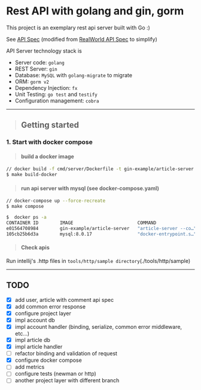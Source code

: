 # Rest API with golang and gin, gorm  
This project is an exemplary rest api server built with Go :)  

See [API Spec](./api.md) (modified from [RealWorld API Spec](https://github.com/gothinkster/realworld/tree/master/api) to simplify)  

API Server technology stack is  

- Server code: `golang`
- REST Server: `gin`
- Database: `MySQL` with `golang-migrate` to migrate  
- ORM: `gorm v2`  
- Dependency Injection: `fx`  
- Unit Testing: `go test` and `testify`
- Configuration management: `cobra`

---  

> ## Getting started  

### 1. Start with docker compose  

> ####  build a docker image  

```bash
// docker build -f cmd/server/Dockerfile -t gin-example/article-server .
$ make build-docker
``` 

> #### run api server with mysql (see docker-compose.yaml)  

```bash
// docker-compose up --force-recreate
$ make compose

$  docker ps -a
CONTAINER ID        IMAGE                        COMMAND                  CREATED             STATUS              PORTS                               NAMES
e01564708984        gin-example/article-server   "article-server --co…"   40 seconds ago      Up 39 seconds       0.0.0.0:3000->3000/tcp              article-server
105cb25b6d3a        mysql:8.0.17                 "docker-entrypoint.s…"   40 seconds ago      Up 39 seconds       0.0.0.0:3306->3306/tcp, 33060/tcp   my-mysql
```  

> #### Check apis  

Run intellij's .http files in `tools/http/sample directory`(./tools/http/sample)  

---  

## TODO  

- [x] add user, article with comment api spec
- [x] add common error response
- [x] configure project layer
- [x] impl account db
- [x] impl account handler (binding, serialize, common error middleware, etc...)
- [x] impl article db
- [x] impl article handler
- [ ] refactor binding and validation of request
- [x] configure docker compose
- [ ] add metrics
- [ ] configure tests (newman or http)
- [ ] another project layer with different branch